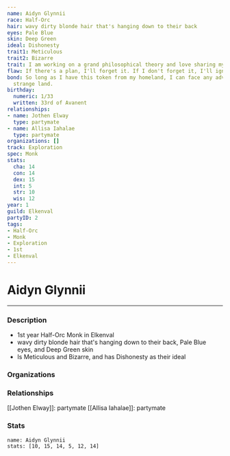 ```yaml
---
name: Aidyn Glynnii
race: Half-Orc
hair: wavy dirty blonde hair that's hanging down to their back
eyes: Pale Blue
skin: Deep Green
ideal: Dishonesty
trait1: Meticulous
trait2: Bizarre
trait: I am working on a grand philosophical theory and love sharing my ideas.
flaw: If there's a plan, I'll forget it. If I don't forget it, I'll ignore it.
bond: So long as I have this token from my homeland, I can face any adversity in this
  strange land.
birthday:
  numeric: 1/33
  written: 33rd of Avanent
relationships:
- name: Jothen Elway
  type: partymate
- name: Allisa Iahalae
  type: partymate
organizations: []
track: Exploration
spec: Monk
stats:
  cha: 14
  con: 14
  dex: 15
  int: 5
  str: 10
  wis: 12
year: 1
guild: Elkenval
partyID: 2
tags:
- Half-Orc
- Monk
- Exploration
- 1st
- Elkenval
---
```

# Aidyn Glynnii
---
### Description
- 1st year Half-Orc Monk in Elkenval
- wavy dirty blonde hair that's hanging down to their back, Pale Blue eyes, and Deep Green skin
- Is Meticulous and Bizarre, and has Dishonesty as their ideal

### Organizations
### Relationships
[[Jothen Elway]]: partymate
[[Allisa Iahalae]]: partymate
### Stats
```statblock
name: Aidyn Glynnii
stats: [10, 15, 14, 5, 12, 14]
```